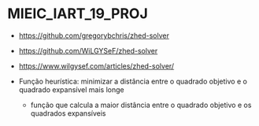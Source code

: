 # MIEIC_IART_19_PROJ

* https://github.com/gregorybchris/zhed-solver

* https://github.com/WiLGYSeF/zhed-solver

* https://www.wilgysef.com/articles/zhed-solver/

* Função heurística: minimizar a distância entre o quadrado objetivo e o quadrado expansível mais longe
    * função que calcula a maior distância entre o quadrado objetivo e os quadrados expansíveis
